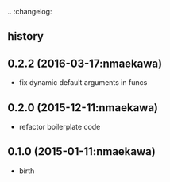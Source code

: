 .. :changelog:

history
-------

0.2.2 (2016-03-17:nmaekawa)
---------------------

* fix dynamic default arguments in funcs


0.2.0 (2015-12-11:nmaekawa)
---------------------

* refactor boilerplate code


0.1.0 (2015-01-11:nmaekawa)
---------------------

* birth


